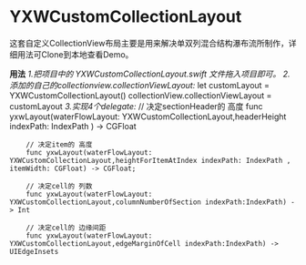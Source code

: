 # YXWCustomCollectionLayout

这套自定义CollectionView布局主要是用来解决单双列混合结构瀑布流所制作，详细用法可Clone到本地查看Demo。

**用法**
_1.把项目中的 YXWCustomCollectionLayout.swift 文件拖入项目即可。_
_2.添加的自己的collectionview.collectionViewLayout:_
			let customLayout = YXWCustomCollectionLayout()
	        collectionView.collectionViewLayout = customLayout 
_3.实现4个delegate:_
		// 决定sectionHeader的 高度
	    func yxwLayout(waterFlowLayout: YXWCustomCollectionLayout,headerHeight indexPath: IndexPath ) -> CGFloat
	    
	    // 决定item的 高度
	    func yxwLayout(waterFlowLayout: YXWCustomCollectionLayout,heightForItemAtIndex indexPath: IndexPath , itemWidth: CGFloat) -> CGFloat;
	    
	    // 决定cell的 列数
	    func yxwLayout(waterFlowLayout: YXWCustomCollectionLayout,columnNumberOfSection indexPath:IndexPath) -> Int
	    
	    // 决定cell的 边缘间距
	    func yxwLayout(waterFlowLayout: YXWCustomCollectionLayout,edgeMarginOfCell indexPath:IndexPath) -> UIEdgeInsets
